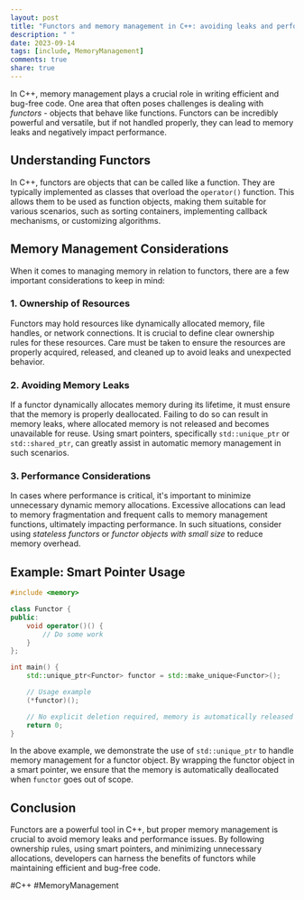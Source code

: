 ```yaml
---
layout: post
title: "Functors and memory management in C++: avoiding leaks and performance issues"
description: " "
date: 2023-09-14
tags: [include, MemoryManagement]
comments: true
share: true
---
```


In C++, memory management plays a crucial role in writing efficient and bug-free code. One area that often poses challenges is dealing with *functors* - objects that behave like functions. Functors can be incredibly powerful and versatile, but if not handled properly, they can lead to memory leaks and negatively impact performance.

## Understanding Functors

In C++, functors are objects that can be called like a function. They are typically implemented as classes that overload the `operator()` function. This allows them to be used as function objects, making them suitable for various scenarios, such as sorting containers, implementing callback mechanisms, or customizing algorithms.

## Memory Management Considerations

When it comes to managing memory in relation to functors, there are a few important considerations to keep in mind:

### 1. Ownership of Resources

Functors may hold resources like dynamically allocated memory, file handles, or network connections. It is crucial to define clear ownership rules for these resources. Care must be taken to ensure the resources are properly acquired, released, and cleaned up to avoid leaks and unexpected behavior.

### 2. Avoiding Memory Leaks

If a functor dynamically allocates memory during its lifetime, it must ensure that the memory is properly deallocated. Failing to do so can result in memory leaks, where allocated memory is not released and becomes unavailable for reuse. Using smart pointers, specifically `std::unique_ptr` or `std::shared_ptr`, can greatly assist in automatic memory management in such scenarios.

### 3. Performance Considerations

In cases where performance is critical, it's important to minimize unnecessary dynamic memory allocations. Excessive allocations can lead to memory fragmentation and frequent calls to memory management functions, ultimately impacting performance. In such situations, consider using *stateless functors* or *functor objects with small size* to reduce memory overhead.

## Example: Smart Pointer Usage

```cpp
#include <memory>

class Functor {
public:
    void operator()() {
        // Do some work
    }
};

int main() {
    std::unique_ptr<Functor> functor = std::make_unique<Functor>();

    // Usage example
    (*functor)();

    // No explicit deletion required, memory is automatically released
    return 0;
}
```

In the above example, we demonstrate the use of `std::unique_ptr` to handle memory management for a functor object. By wrapping the functor object in a smart pointer, we ensure that the memory is automatically deallocated when `functor` goes out of scope.

## Conclusion

Functors are a powerful tool in C++, but proper memory management is crucial to avoid memory leaks and performance issues. By following ownership rules, using smart pointers, and minimizing unnecessary allocations, developers can harness the benefits of functors while maintaining efficient and bug-free code.

#C++ #MemoryManagement